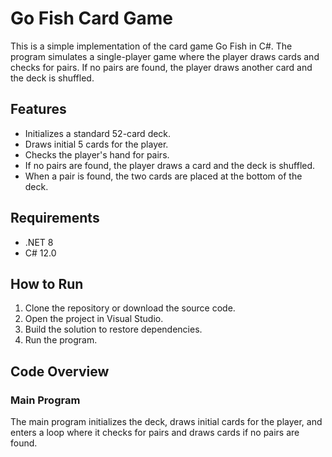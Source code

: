 # Go Fish Card Game

This is a simple implementation of the card game Go Fish in C#. The program simulates a single-player game where the player draws cards and checks for pairs. If no pairs are found, the player draws another card and the deck is shuffled.

## Features

- Initializes a standard 52-card deck.
- Draws initial 5 cards for the player.
- Checks the player's hand for pairs.
- If no pairs are found, the player draws a card and the deck is shuffled.
- When a pair is found, the two cards are placed at the bottom of the deck.

## Requirements

- .NET 8
- C# 12.0

## How to Run

1. Clone the repository or download the source code.
2. Open the project in Visual Studio.
3. Build the solution to restore dependencies.
4. Run the program.

## Code Overview

### Main Program

The main program initializes the deck, draws initial cards for the player, and enters a loop where it checks for pairs and draws cards if no pairs are found.
